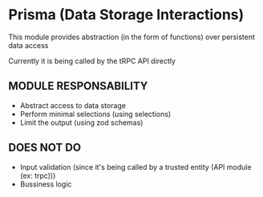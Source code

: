 # Prisma (Data Storage Interactions)

This module provides abstraction (in the form of functions) over persistent data access

Currently it is being called by the tRPC API directly

## MODULE RESPONSABILITY
 - Abstract access to data storage
 - Perform minimal selections (using selections)
 - Limit the output (using zod schemas)


## DOES NOT DO
 - Input validation (since it's being called by a trusted entity (API module (ex: trpc)))
 - Bussiness logic
